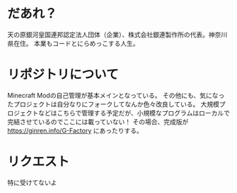 # だあれ？
天の原銀河皇国連邦認定法人団体（企業）、株式会社銀連製作所の代表。神奈川県在住。
本業もコードとにらめっこする人生。

# リポジトリについて
Minecraft Modの自己管理が基本メインとなっている。
その他にも、気になったプロジェクトは自分なりにフォークしてなんか色々改良している。
大規模プロジェクトなどはこちらで管理する予定だが、小規模なプログラムはローカルで完結させているのでここには載っていない！
その場合、完成版が https://ginren.info/G-Factory にあったりする。

# リクエスト
特に受けてないよ
